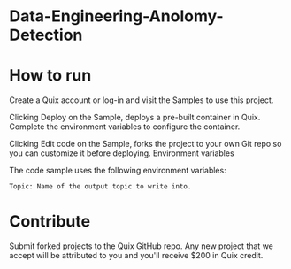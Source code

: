 # Data-Engineering-Anolomy-Detection

# How to run

Create a Quix account or log-in and visit the Samples to use this project.

Clicking Deploy on the Sample, deploys a pre-built container in Quix. Complete the environment variables to configure the container.

Clicking Edit code on the Sample, forks the project to your own Git repo so you can customize it before deploying.
Environment variables

The code sample uses the following environment variables:

    Topic: Name of the output topic to write into.

# Contribute
Submit forked projects to the Quix GitHub repo. Any new project that we accept will be attributed to you and you'll receive $200 in Quix credit.
